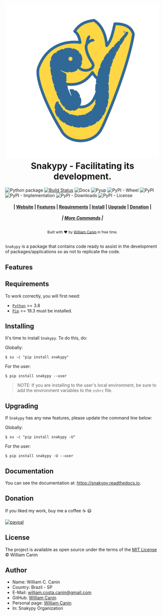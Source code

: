 <h1 align="center">
  <a href="https://github.com/snakypy/snakypy">
    <img alt="snakypy" src="https://raw.githubusercontent.com/snakypy/snakypy-static/master/snakypy/logo/png/snakypy.png" width="500">
  </a>
  <br> Snakypy - Facilitating its development. <br>
</h1>

![Python package](https://github.com/snakypy/snakypy/workflows/Python%20package/badge.svg)
[![Build Status](https://travis-ci.org/snakypy/snakypy.svg?branch=master)](https://travis-ci.org/snakypy/snakypy)
![Docs](https://readthedocs.org/projects/snakypy/badge/?version=latest)
![Pyup](https://pyup.io/repos/github/snakypy/snakypy/shield.svg)
![PyPI - Wheel](https://img.shields.io/pypi/wheel/snakypy)
![PyPI](https://img.shields.io/pypi/v/snakypy)
![PyPI - Implementation](https://img.shields.io/pypi/implementation/snakypy)
![PyPI - Downloads](https://img.shields.io/pypi/dm/snakypy)
![PyPI - License](https://img.shields.io/pypi/l/snakypy)


<div align="center">
  <h4>
    | <a href="https://snakypy.github.io">Website</a> |
    <a href="#features">Features</a> |
    <a href="#requirements">Requirements</a> |
    <a href="#installing">Install</a> |
    <a href="#upgrading">Upgrade</a> |
    <a href="#donation">Donation</a> |
  </h4>
  <h5>
    | <a href="#more-commands">More Commands</a> |
  </h5>
</div>

<div align="center">
  <sub>Built with ❤︎ by
  <a href="https://williamcanin.github.io">William Canin</a> in free time.
</div>
<br>

`Snakypy` is a package that contains code ready to assist in the development of packages/applications so as not to replicate the code.
## Features

## Requirements

To work correctly, you will first need:

- [`Python`](https://python.org) >= 3.8
- [`Pip`](https://pip.pypa.io/en/stable/) >= 19.3 must be installed.

## Installing

It's time to install `Snakypy`. To do this, do:

Globally:

```
$ su -c "pip install snakypy"
```
For the user:

```
$ pip install snakypy --user
```

> NOTE: If you are installing to the user's local environment, be sure to add the environment variables to the `zshrc` file.

## Upgrading

If `Snakypy` has any new features, please update the command line below:

Globally:

```
$ su -c "pip install snakypy -U"
```
For the user:

```
$ pip install snakypy -U --user
```

## Documentation

You can see the documentation at: https://snakypy.readthedocs.io.

## Donation

If you liked my work, buy me a coffee :coffee: :smiley:

[![paypal](https://www.paypalobjects.com/en_US/i/btn/btn_donateCC_LG.gif)](https://www.paypal.com/cgi-bin/webscr?cmd=_s-xclick&hosted_button_id=YBK2HEEYG8V5W&source)

## License

The project is available as open source under the terms of the [MIT License](https://github.com/snakypy/snakypy/blob/master/LICENSE) © William Canin

## Author

* Name: William C. Canin
* Country: Brazil - SP
* E-Mail: william.costa.canin@gmail.com
* GitHub: [William Canin](http://github.com/williamcanin)
* Personal page: [William Canin](http://williamcanin.github.io)
* In: Snakypy Organization
